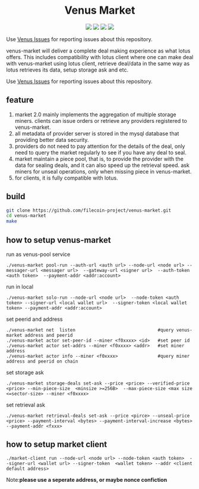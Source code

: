 <h1 align="center">Venus Market</h1>

<p align="center">
 <a href="https://github.com/filecoin-project/venus-market/actions"><img src="https://github.com/filecoin-project/venus-market/actions/workflows/build_upload.yml/badge.svg"/></a>
 <a href="https://codecov.io/gh/filecoin-project/venus-market"><img src="https://codecov.io/gh/filecoin-project/venus-market/branch/master/graph/badge.svg?token=J5QWYWkgHT"/></a>
 <a href="https://goreportcard.com/report/github.com/filecoin-project/venus-market"><img src="https://goreportcard.com/badge/github.com/filecoin-project/venus-market"/></a>
 <a href="https://github.com/filecoin-project/venus-market/tags"><img src="https://img.shields.io/github/v/tag/filecoin-project/venus-market"/></a>
  <br>
</p>

Use [Venus Issues](https://github.com/filecoin-project/venus/issues) for reporting issues about this repository.

venus-market will deliver a complete deal making experience as what lotus offers. This includes compatibility with lotus client where one can make deal with venus-market using lotus client, retrieve deal/data in the same way as lotus retrieves its data, setup storage ask and etc.

Use [Venus Issues](https://github.com/filecoin-project/venus/issues) for reporting issues about this repository.

## feature
1. market 2.0 mainly implements the aggregation of multiple storage miners. clients can issue orders or retrieve any providers registered to venus-market. 
2. all metadata of provider server is stored in the mysql database that providing better data security.
3. providers do not need to pay attention for the details of the deal,  only need to query the market regularly to see if you have any deal to seal. 
4. market maintain a piece pool, that is, to provide the provider with the data for sealing deals, and it can also speed up the retrieval speed. ask miners for unseal operations, only when missing piece in venus-market.
5. for clients, it is fully compatible with lotus.


## build

```sh
git clone https://github.com/filecoin-project/venus-market.git
cd venus-market
make
```
## how to setup venus-market

run as venus-pool service
```shell script
./venus-market pool-run --auth-url <auth url> --node-url <node url> --messager-url <messager url>  --gateway-url <signer url>  --auth-token <auth token>  --payment-addr <addr:account>
```

run in local 
```shell script
./venus-market solo-run --node-url <node url>  --node-token <auth token> --signer-url <local wallet url>  --signer-token <local wallet token> --payment-addr <addr:account>
```

set peerid and address

```shell script
./venus-market net  listen                               #query venus-market address and peerid
./venus-market actor set-peer-id --miner <f0xxxx> <id>   #set peer id
./venus-market actor set-addrs --miner <f0xxxx> <addr>   #set miner address
./venus-market actor info --miner <f0xxxx>               #query miner address and peerid on chain
```

set storage ask
```shell script
./venus-market storage-deals set-ask --price <price> --verified-price <price> --min-piece-size  <minsize >=256B>  --max-piece-size <max size <=sector-size> --miner <f0xxxx>
```

set retrieval ask
```shell script
./venus-market retrieval-deals set-ask --price <pirce> --unseal-price <price> --payment-interval <bytes> --payment-interval-increase <bytes> --payment-addr <fxxx>
```

## how to setup market client

```shell script
./market-client run --node-url <node url> --node-token <auth token>  --signer-url <wallet url> --signer-token  <wallet token> --addr <client default address>
```
Note:**please use a seperate address, or maybe nonce confiction**
